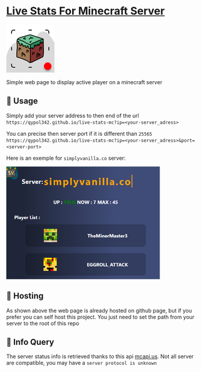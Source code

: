 # [Live Stats For Minecraft Server](https://qypol342.github.io/live-stats-mc?ip=simplyvanilla.co)
![](src/icon.png)

Simple web page to display active player on a minecraft server

## 📗 Usage
Simply add your server address to then end of the url </br>
`https://qypol342.github.io/live-stats-mc?ip=<your-server_adress>`

You can precise then server port if it is different than `25565`</br>
`https://qypol342.github.io/live-stats-mc?ip=<your-server_adress>&port=<server-port>`


Here is an exemple for `simplyvanilla.co` server:


<a href="https://qypol342.github.io/live-stats-mc?ip=simplyvanilla.co">
<img src="src/exemple.png" height=300>
</a>

## 📮 Hosting
As shown above the web page is already hosted on github page, but if you prefer you can self host this project. You just need to set the path from your server to the root of this repo





## 🔧 Info Query
The server status info is retrieved thanks to this api [mcapi.us](https://mcapi.us/). Not all server are compatible, you may have a `server protocol is unknown`

